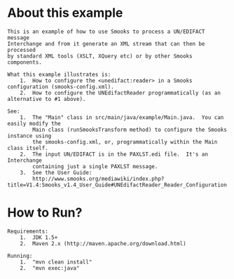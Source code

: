 About this example
==================
    This is an example of how to use Smooks to process a UN/EDIFACT message
    Interchange and from it generate an XML stream that can then be processed
    by standard XML tools (XSLT, XQuery etc) or by other Smooks components.

    What this example illustrates is:
        1.  How to configure the <unedifact:reader> in a Smooks configuration (smooks-config.xml).
        2.  How to configure the UNEdifactReader programmatically (as an alternative to #1 above).

    See:
        1.  The "Main" class in src/main/java/example/Main.java.  You can easily modify the
            Main class (runSmooksTransform method) to configure the Smooks instance using
            the smooks-config.xml, or, programmatically within the Main class itself.
        2.  The input UN/EDIFACT is in the PAXLST.edi file.  It's an Interchange
            containing just a single PAXLST message.
        3.  See the User Guide:
            http://www.smooks.org/mediawiki/index.php?title=V1.4:Smooks_v1.4_User_Guide#UNEdifactReader_Reader_Configuration

How to Run?
===========
    Requirements:
        1.  JDK 1.5+
        2.  Maven 2.x (http://maven.apache.org/download.html)

    Running:
        1.  "mvn clean install"
        2.  "mvn exec:java"
